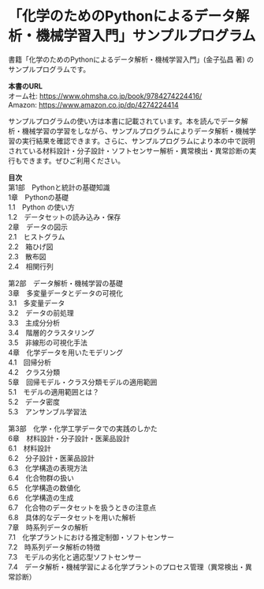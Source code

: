 # 「化学のためのPythonによるデータ解析・機械学習入門」サンプルプログラム

書籍「化学のためのPythonによるデータ解析・機械学習入門」(金子弘昌 著) のサンプルプログラムです。  

**本書のURL**  
オーム社: https://www.ohmsha.co.jp/book/9784274224416/  
Amazon: https://www.amazon.co.jp/dp/4274224414

サンプルプログラムの使い方は本書に記載されています。本を読んでデータ解析・機械学習の学習をしながら、サンプルプログラムによりデータ解析・機械学習の実行結果を確認できます。さらに、サンプルプログラムにより本の中で説明されている材料設計・分子設計・ソフトセンサー解析・異常検出・異常診断の実行もできます。ぜひご利用ください。

**目次**  
第1部　Pythonと統計の基礎知識  
1章　Pythonの基礎  
1.1　Python の使い方  
1.2　データセットの読み込み・保存  
2章　データの図示  
2.1　ヒストグラム  
2.2　箱ひげ図  
2.3　散布図  
2.4　相関行列  

第2部　データ解析・機械学習の基礎  
3章　多変量データとデータの可視化  
3.1　多変量データ  
3.2　データの前処理  
3.3　主成分分析  
3.4　階層的クラスタリング  
3.5　非線形の可視化手法  
4章　化学データを用いたモデリング  
4.1　回帰分析  
4.2　クラス分類  
5章　回帰モデル・クラス分類モデルの適用範囲  
5.1　モデルの適用範囲とは？  
5.2　データ密度  
5.3　アンサンブル学習法  

第3部　化学・化学工学データでの実践のしかた  
6章　材料設計・分子設計・医薬品設計  
6.1　材料設計  
6.2　分子設計・医薬品設計  
6.3　化学構造の表現方法  
6.4　化合物群の扱い  
6.5　化学構造の数値化  
6.6　化学構造の生成  
6.7　化合物のデータセットを扱うときの注意点  
6.8　具体的なデータセットを用いた解析  
7章　時系列データの解析  
7.1　化学プラントにおける推定制御・ソフトセンサー  
7.2　時系列データ解析の特徴  
7.3　モデルの劣化と適応型ソフトセンサー  
7.4　データ解析・機械学習による化学プラントのプロセス管理（異常検出・異常診断）
